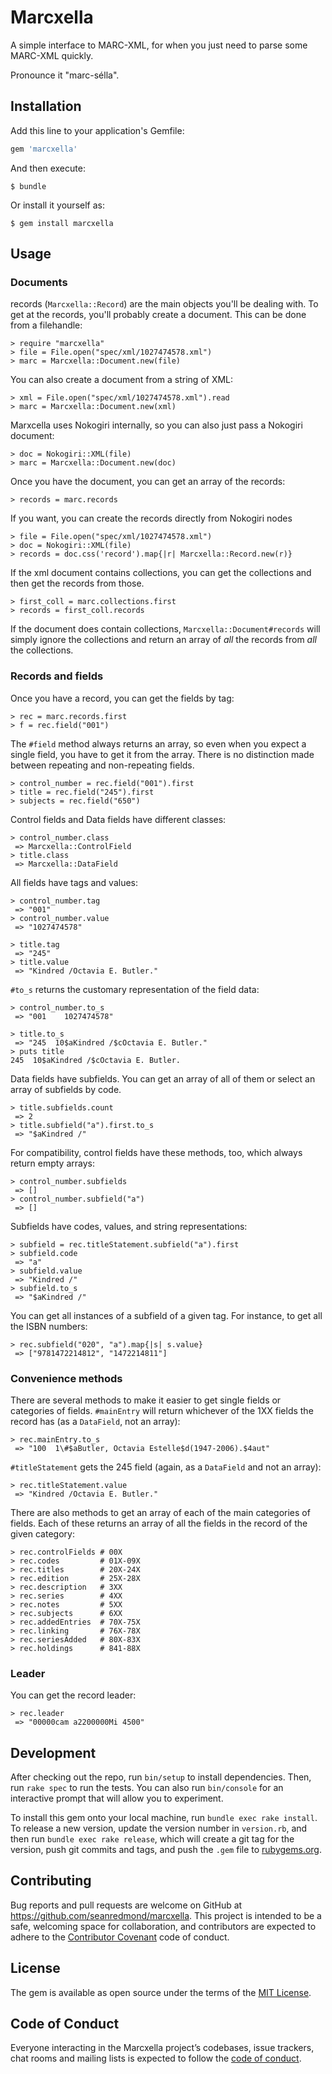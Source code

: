 # Marcxella

A simple interface to MARC-XML, for when you just need to parse some
MARC-XML quickly.

Pronounce it "marc-sélla".

## Installation

Add this line to your application's Gemfile:

```ruby
gem 'marcxella'
```

And then execute:

    $ bundle

Or install it yourself as:

    $ gem install marcxella

## Usage

### Documents

records (`Marcxella::Record`) are the main objects you'll be dealing with. To get at the records, you'll probably create a document. This can be done from a filehandle:

    > require "marcxella"
    > file = File.open("spec/xml/1027474578.xml")
    > marc = Marcxella::Document.new(file)
    
You can also create a document from a string of XML:

    > xml = File.open("spec/xml/1027474578.xml").read
    > marc = Marcxella::Document.new(xml)
    
Marxcella uses Nokogiri internally, so you can also just pass a Nokogiri
document:

    > doc = Nokogiri::XML(file)
    > marc = Marcxella::Document.new(doc)
    
Once you have the document, you can get an array of the records:

    > records = marc.records
    
If you want, you can create the records directly from Nokogiri nodes

    > file = File.open("spec/xml/1027474578.xml")
    > doc = Nokogiri::XML(file)
    > records = doc.css('record').map{|r| Marcxella::Record.new(r)}
    
If the xml document contains collections, you can get the collections and then
get the records from those.

    > first_coll = marc.collections.first
    > records = first_coll.records

If the document does contain collections, `Marcxella::Document#records` will
simply ignore the collections and return an array of _all_ the records from
_all_ the collections.

### Records and fields

Once you have a record, you can get the fields by tag:

    > rec = marc.records.first
    > f = rec.field("001")
    
The `#field` method always returns an array, so even when you expect a single
field, you have to get it from the array. There is no distinction made between
repeating and non-repeating fields.

    > control_number = rec.field("001").first
    > title = rec.field("245").first
    > subjects = rec.field("650")

Control fields and Data fields have different classes:

    > control_number.class
     => Marcxella::ControlField
    > title.class
     => Marcxella::DataField

All fields have tags and values:

    > control_number.tag
     => "001"
    > control_number.value
     => "1027474578"

    > title.tag
     => "245"
    > title.value
     => "Kindred /Octavia E. Butler."
     
`#to_s` returns the customary representation of the field data:

    > control_number.to_s
     => "001    1027474578"

    > title.to_s
     => "245  10$aKindred /$cOctavia E. Butler."
    > puts title
    245  10$aKindred /$cOctavia E. Butler.
    
Data fields have subfields. You can get an array of all of them or select an
array of subfields by code.

    > title.subfields.count
     => 2
    > title.subfield("a").first.to_s
     => "$aKindred /"

For compatibility, control fields have these methods, too, which always return
empty arrays:

    > control_number.subfields
     => []
    > control_number.subfield("a")
     => []

Subfields have codes, values, and string representations:

    > subfield = rec.titleStatement.subfield("a").first
    > subfield.code
     => "a"
    > subfield.value
     => "Kindred /"
    > subfield.to_s
     => "$aKindred /"
     
You can get all instances of a subfield of a given tag. For instance, to get all
the ISBN numbers:

    > rec.subfield("020", "a").map{|s| s.value}
     => ["9781472214812", "1472214811"]

### Convenience methods

There are several methods to make it easier to get single fields or categories
of fields. `#mainEntry` will return whichever of the 1XX fields the record has
(as a `DataField`, not an array):

    > rec.mainEntry.to_s
     => "100  1\#$aButler, Octavia Estelle$d(1947-2006).$4aut"

`#titleStatement` gets the 245 field (again, as a `DataField` and not an array):

    > rec.titleStatement.value
     => "Kindred /Octavia E. Butler."

There are also methods to get an array of each of the main categories of
fields. Each of these returns an array of all the fields in the record of the
given category:

    > rec.controlFields # 00X
    > rec.codes         # 01X-09X
    > rec.titles        # 20X-24X
    > rec.edition       # 25X-28X
    > rec.description   # 3XX
    > rec.series        # 4XX
    > rec.notes         # 5XX
    > rec.subjects      # 6XX
    > rec.addedEntries  # 70X-75X
    > rec.linking       # 76X-78X
    > rec.seriesAdded   # 80X-83X
    > rec.holdings      # 841-88X

### Leader

You can get the record leader:

    > rec.leader
     => "00000cam a2200000Mi 4500"

## Development

After checking out the repo, run `bin/setup` to install dependencies. Then, run `rake spec` to run the tests. You can also run `bin/console` for an interactive prompt that will allow you to experiment.

To install this gem onto your local machine, run `bundle exec rake install`. To release a new version, update the version number in `version.rb`, and then run `bundle exec rake release`, which will create a git tag for the version, push git commits and tags, and push the `.gem` file to [rubygems.org](https://rubygems.org).

## Contributing

Bug reports and pull requests are welcome on GitHub at https://github.com/seanredmond/marcxella. This project is intended to be a safe, welcoming space for collaboration, and contributors are expected to adhere to the [Contributor Covenant](http://contributor-covenant.org) code of conduct.

## License

The gem is available as open source under the terms of the [MIT License](https://opensource.org/licenses/MIT).

## Code of Conduct

Everyone interacting in the Marcxella project’s codebases, issue trackers, chat rooms and mailing lists is expected to follow the [code of conduct](https://github.com/seanredmond/marcxella/blob/master/CODE_OF_CONDUCT.md).
